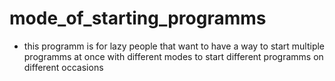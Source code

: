 # mode_of_starting_programms 
- this programm is for lazy people that want to have a way to start multiple programms at once with different modes to start different programms on different occasions
